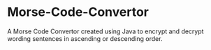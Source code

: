# Morse-Code-Convertor
A Morse Code Convertor created using Java to encrypt and decrypt wording sentences in ascending or descending order.

